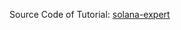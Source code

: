 Source Code of Tutorial: [solana-expert](https://github.com/dukedaily/solana-expert/blob/main/README.md)
